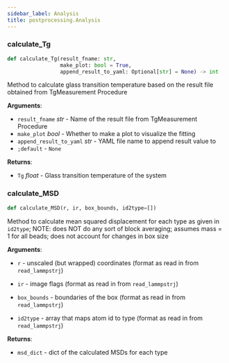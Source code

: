 ```yaml
---
sidebar_label: Analysis
title: postprocessing.Analysis
---
```


### calculate\_Tg

```python
def calculate_Tg(result_fname: str,
                 make_plot: bool = True,
                 append_result_to_yaml: Optional[str] = None) -> int
```

Method to calculate glass transition temperature based on the
result file obtained from TgMeasurement Procedure

**Arguments**:

- `result_fname` _str_ - Name of the result file from TgMeasurement
  Procedure
- `make_plot` _bool_ - Whether to make a plot to visualize the fitting
- `append_result_to_yaml` _str_ - YAML file name to append result value to
- `;default` - `None`


**Returns**:

- `Tg` _float_ - Glass transition temperature of the system

### calculate\_MSD

```python
def calculate_MSD(r, ir, box_bounds, id2type=[])
```

Method to calculate mean squared displacement for each type as given in
`id2type`; NOTE: does NOT do any sort of block averaging; assumes mass = 1
for all beads; does not account for changes in box size

**Arguments**:

- `r` - unscaled (but wrapped) coordinates (format as read in from
  `read_lammpstrj`)

- `ir` - image flags (format as read in from `read_lammpstrj`)

- `box_bounds` - boundaries of the box (format as read in from
  `read_lammpstrj`)

- `id2type` - array that maps atom id to type (format as read in from
  `read_lammpstrj`)


**Returns**:

- `msd_dict` - dict of the calculated MSDs for each type
